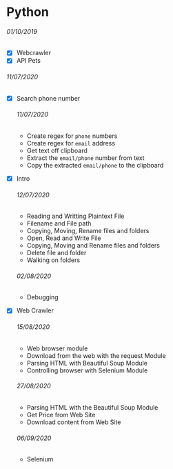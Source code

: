 # Python

###### 01/10/2019

* [x] Webcrawler
* [x] API Pets

###### 11/07/2020

* [x] Search phone number

  ###### 11/07/2020

  + Create regex for `phone` numbers
  + Create regex for `email` address
  + Get text off clipboard
  + Extract the `email/phone` number from text
  + Copy the extracted `email/phone` to the clipboard

* [x] Intro

  ###### 12/07/2020

  + Reading and Writting Plaintext File
  + Filename and File path
  + Copying, Moving, Rename files and folders
  + Open, Read and Write File
  + Copying, Moving and Rename files and folders
  + Delete file and folder
  + Walking on folders

  ###### 02/08/2020

  + Debugging

* [x] Web Crawler

  ###### 15/08/2020

  + Web browser module
  + Download from the web with the request Module
  + Parsing HTML with Beautiful Soup Module
  + Controlling browser with Selenium Module

  ###### 27/08/2020

  + Parsing HTML with the Beautiful Soup Module
  + Get Price from Web Site
  + Download content from Web Site

  ###### 06/09/2020

  + Selenium
